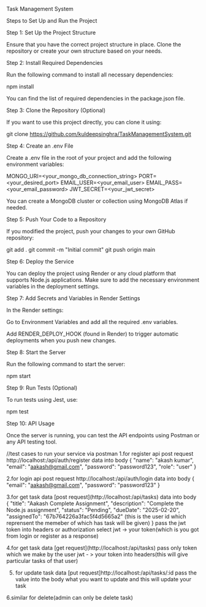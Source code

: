 Task Management System

Steps to Set Up and Run the Project

Step 1: Set Up the Project Structure

Ensure that you have the correct project structure in place. Clone the repository or create your own structure based on your needs.

Step 2: Install Required Dependencies

Run the following command to install all necessary dependencies:

npm install

You can find the list of required dependencies in the package.json file.

Step 3: Clone the Repository (Optional)

If you want to use this project directly, you can clone it using:

git clone https://github.com/kuldeepsinghra/TaskManagementSystem.git

Step 4: Create an .env File

Create a .env file in the root of your project and add the following environment variables:

MONGO_URI=<your_mongo_db_connection_string>
PORT=<your_desired_port>
EMAIL_USER=<your_email_user>
EMAIL_PASS=<your_email_password>
JWT_SECRET=<your_jwt_secret>

You can create a MongoDB cluster or collection using MongoDB Atlas if needed.

Step 5: Push Your Code to a Repository

If you modified the project, push your changes to your own GitHub repository:

git add .
git commit -m "Initial commit"
git push origin main

Step 6: Deploy the Service

You can deploy the project using Render or any cloud platform that supports Node.js applications. Make sure to add the necessary environment variables in the deployment settings.

Step 7: Add Secrets and Variables in Render Settings

In the Render settings:

Go to Environment Variables and add all the required .env variables.

Add RENDER_DEPLOY_HOOK (found in Render) to trigger automatic deployments when you push new changes.

Step 8: Start the Server

Run the following command to start the server:

npm start

Step 9: Run Tests (Optional)

To run tests using Jest, use:

npm test

Step 10: API Usage

Once the server is running, you can test the API endpoints using Postman or any API testing tool.



//test cases to run your service via postman
1.for register api
post request
http://localhost:<replace your port>/api/auth/register
data into body {
  "name": "akash kumar",
  "email": "aakash@gmail.com",
  "password": "password123",
  "role": "user"
}

2.for login api
post request
http://localhost:<replace your port>/api/auth/login
data into body 
{
    "email": "aakash@gmail.com",
    "password": "password123"
}

3.for get task data
[post request](http://localhost:<replace your port>/api/tasks)
data into body {
  "title": "Aakash Complete Assignment",
  "description": "Complete the Node.js assignment",
  "status": "Pending",
  "dueDate": "2025-02-20",
  "assignedTo": "67b764226a3fac5f4d5665a2"    (this is the user id which reprensent the memeber of which has task will be given)
}
pass the jwt token into headers or authorization select jwt -> your token(which is you got from login or register as a response)

4.for get task data
[get request](http://localhost:<replace your port>/api/tasks)
pass only token which we make by the user jwt - > your token into headers(this will give particular tasks of that user)

5. for update task data
   [put request]http://localhost:<your port>/api/tasks/:id
pass the value into the body what you want to update and this will update your task

6.similar for delete(admin can only be delete task)
